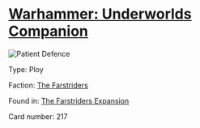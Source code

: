 # [Warhammer: Underworlds Companion](https://guidokessels.github.io/wh-underworlds)

  

![Patient Defence](https://warhammerunderworlds.com/wp-content/uploads/sites/6/2018/03/217_ENG.png)



Type: Ploy

Faction: [The Farstriders](https://guidokessels.github.io/wh-underworlds/factions/the-farstriders.md)

Found in: [The Farstriders Expansion](https://guidokessels.github.io/wh-underworlds/locations/the-farstriders-expansion.md)

Card number: 217
